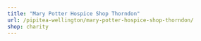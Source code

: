 ```yaml
---
title: "Mary Potter Hospice Shop Thorndon"
url: /pipitea-wellington/mary-potter-hospice-shop-thorndon/
shop: charity
---
```

